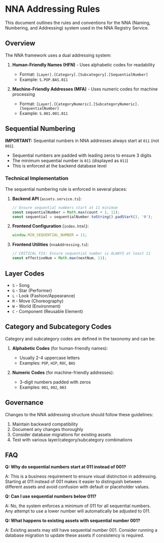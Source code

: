 # NNA Addressing Rules

This document outlines the rules and conventions for the NNA (Naming, Numbering, and Addressing) system used in the NNA Registry Service.

## Overview

The NNA framework uses a dual addressing system:

1. **Human-Friendly Names (HFN)** - Uses alphabetic codes for readability
   - Format: `[Layer].[Category].[Subcategory].[SequentialNumber]`
   - Example: `S.POP.BAS.011`

2. **Machine-Friendly Addresses (MFA)** - Uses numeric codes for machine processing
   - Format: `[Layer].[CategoryNumeric].[SubcategoryNumeric].[SequentialNumber]`
   - Example: `S.001.001.011`

## Sequential Numbering

**IMPORTANT:** Sequential numbers in NNA addresses always start at `011` (not `001`).

- Sequential numbers are padded with leading zeros to ensure 3 digits
- The minimum sequential number is `011` (displayed as `011`)
- This is enforced at the backend database level

### Technical Implementation

The sequential numbering rule is enforced in several places:

1. **Backend API** (`assets.service.ts`):
   ```typescript
   // Ensure sequential numbers start at 11 minimum
   const sequentialNumber = Math.max(count + 1, 11);
   const sequential = sequentialNumber.toString().padStart(3, '0');
   ```

2. **Frontend Configuration** (`index.html`):
   ```javascript
   window.MIN_SEQUENTIAL_NUMBER = 11;
   ```

3. **Frontend Utilities** (`nnaAddressing.ts`):
   ```typescript
   // CRITICAL FIX: Ensure sequential number is ALWAYS at least 11
   const effectiveNum = Math.max(nextNum, 11);
   ```

## Layer Codes

- `S` - Song
- `G` - Star (Performer)
- `L` - Look (Fashion/Appearance)
- `M` - Move (Choreography)
- `W` - World (Environment)
- `C` - Component (Reusable Element)

## Category and Subcategory Codes

Category and subcategory codes are defined in the taxonomy and can be:

1. **Alphabetic Codes** (for human-friendly names):
   - Usually 2-4 uppercase letters
   - Examples: `POP`, `HIP`, `ROC`, `BAS`

2. **Numeric Codes** (for machine-friendly addresses):
   - 3-digit numbers padded with zeros
   - Examples: `001`, `002`, `003`

## Governance

Changes to the NNA addressing structure should follow these guidelines:

1. Maintain backward compatibility
2. Document any changes thoroughly
3. Consider database migrations for existing assets
4. Test with various layer/category/subcategory combinations

## FAQ

**Q: Why do sequential numbers start at 011 instead of 001?**

A: This is a business requirement to ensure visual distinction in addressing. Starting at 011 instead of 001 makes it easier to distinguish between different assets and avoid confusion with default or placeholder values.

**Q: Can I use sequential numbers below 011?**

A: No, the system enforces a minimum of 011 for all sequential numbers. Any attempt to use a lower number will automatically be adjusted to 011.

**Q: What happens to existing assets with sequential number 001?**

A: Existing assets may still have sequential number 001. Consider running a database migration to update these assets if consistency is required.